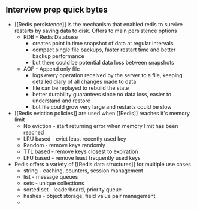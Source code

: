 
## Interview prep quick bytes

- [[Redis persistence]] is the mechanism that enabled redis to survive restarts by saving data to disk. Offers to main persistence options
	- RDB - Redis Database
		- creates point in time snapshot of data at regular intervals
		- compact single file backups, faster restart time and better backup performance
		- but there could be potential data loss between snapshots
	- AOF - Append only file
		- logs every operation received by the server to a file, keeping detailed diary of all changes made to data
		- file can be replayed to rebuild the state
		- better durability guarantees since no data loss, easier to understand and restore
		- but file could grow very large and restarts could be slow
- [[Redis eviction policies]] are used when [[Redis]] reaches it's memory limit
	- No eviction - start returning error when memory limit has been reached
	- LRU based - evict least recently used key
	- Random  - remove keys randomly
	- TTL based - remove keys closest to expiration
	- LFU based - remove least frequently used keys
- Redis offers a variety of [[Redis data structures]] for multiple use cases
	- string - caching, counters, session management
	- list - message queues
	- sets - unique collections
	- sorted set - leaderboard, priority queue
	- hashes - object storage, field value pair management
	- 